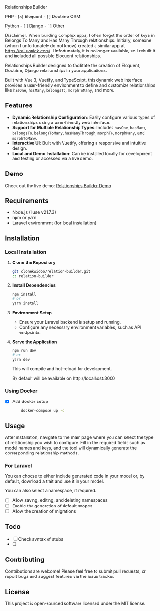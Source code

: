 Relationships Builder

PHP
    - [x] Eloquent
    - [ ] Doctrine ORM

Python
    - [ ] Django
    - [ ] Other

Disclaimer: When building complex apps, I often forget the order of keys in Belongs To Many and Has Many Through relationships. Initially, someone (whom I unfortunately do not know) created a similar app at https://rel.uonick.com/. Unfortunately, it is no longer available, so I rebuilt it and included all possible Eloquent relationships.

Relationships Builder designed to facilitate the creation of Eloquent, Doctrine, Django relationships in your applications. 

Built with Vue 3, Vuetify, and TypeScript, this dynamic web interface provides a user-friendly environment to define and customize relationships like `hasOne`, `hasMany`, `belongsTo`, `morphToMany`, and more.

## Features

- **Dynamic Relationship Configuration**: Easily configure various types of relationships using a user-friendly web interface.
- **Support for Multiple Relationship Types**: Includes `hasOne`, `hasMany`, `belongsTo`, `belongsToMany`, `hasManyThrough`, `morphTo`, `morphMany`, and `morphToMany`.
- **Interactive UI**: Built with Vuetify, offering a responsive and intuitive design.
- **Local and Demo Installation**: Can be installed locally for development and testing or accessed via a live demo.

## Demo

Check out the live demo: [Relationships Builder Demo](https://rels.pashkovsky.me)

## Requirements

- Node.js (I use v21.7.3)
- npm or yarn
- Laravel environment (for local installation)

## Installation

### Local Installation

1. **Clone the Repository**

   ```bash
   git clonekwidoo/relation-builder.git
   cd relation-builder
   ```

2. **Install Dependencies**

   ```bash
   npm install
   # or
   yarn install
   ```

3. **Environment Setup**

   - Ensure your Laravel backend is setup and running.
   - Configure any necessary environment variables, such as API endpoints.

4. **Serve the Application**

   ```bash
   npm run dev
   # or
   yarn dev
   ```

   This will compile and hot-reload for development.

   By default will be available on http://localhost:3000

### Using Docker

- [x] Add docker setup

    ```bash
        docker-compose up -d
    ```

## Usage

After installation, navigate to the main page where you can select the type of relationship you wish to configure. Fill in the required fields such as model names and keys, and the tool will dynamically generate the corresponding relationship methods.

### For Laravel

You can choose to either include generated code in your model or, by default, download a trait and use it in your model.

You can also select a namespace, if required.

- [ ] Allow saving, editing, and deleting namespaces
- [ ] Enable the generation of default scopes
- [ ] Allow the creation of migrations

## Todo

- [ ] Check syntax of stubs
- [ ] 

## Contributing

Contributions are welcome! Please feel free to submit pull requests, or report bugs and suggest features via the issue tracker.

## License

This project is open-sourced software licensed under the MIT license.
